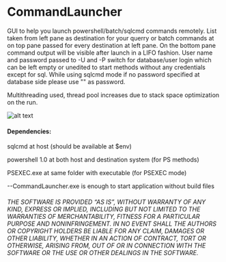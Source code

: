 # CommandLauncher
GUI to help you launch powershell/batch/sqlcmd commands remotely.
List taken from left pane as destination for your querry or batch commands at on top pane passed for every destination at left pane.
On the bottom pane command output will be visible after launch in a LIFO fashion.
User name and password passed to -U and -P switch for database/user login which can be left empty or unedited to start methods without any credentials except for sql.
While using sqlcmd mode if no password specified at database side please use "" as password.

Multithreading used, thread pool increases due to stack space optimization on the run.

![alt text](https://image.ibb.co/iLY12A/Capture22.jpg)

#### Dependencies:

sqlcmd at host (should be available at $env)

powershell 1.0 at both host and destination system (for PS methods)

PSEXEC.exe at same folder with executable (for PSEXEC mode)

--CommandLauncher.exe is enough to start application without build files

###### THE SOFTWARE IS PROVIDED “AS IS”, WITHOUT WARRANTY OF ANY KIND, EXPRESS OR IMPLIED, INCLUDING BUT NOT LIMITED TO THE WARRANTIES OF MERCHANTABILITY, FITNESS FOR A PARTICULAR PURPOSE AND NONINFRINGEMENT. IN NO EVENT SHALL THE AUTHORS OR COPYRIGHT HOLDERS BE LIABLE FOR ANY CLAIM, DAMAGES OR OTHER LIABILITY, WHETHER IN AN ACTION OF CONTRACT, TORT OR OTHERWISE, ARISING FROM, OUT OF OR IN CONNECTION WITH THE SOFTWARE OR THE USE OR OTHER DEALINGS IN THE SOFTWARE.
